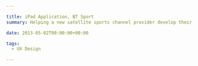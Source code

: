 ```yaml
---

title: iPad Application, BT Sport
summary: Helping a new satellite sports channel provider develop their new iPad application

date: 2013-05-02T00:00:00+00:00

tags: 
  - UX Design

---
```

